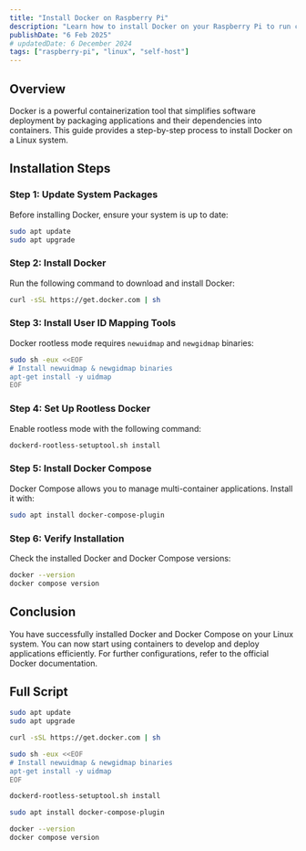 ```yaml
---
title: "Install Docker on Raspberry Pi"
description: "Learn how to install Docker on your Raspberry Pi to run containerized applications and services."
publishDate: "6 Feb 2025"
# updatedDate: 6 December 2024
tags: ["raspberry-pi", "linux", "self-host"]
---
```


## Overview

Docker is a powerful containerization tool that simplifies software deployment by packaging applications and their dependencies into containers. This guide provides a step-by-step process to install Docker on a Linux system.

## Installation Steps

### Step 1: Update System Packages

Before installing Docker, ensure your system is up to date:

```bash
sudo apt update
sudo apt upgrade
```

### Step 2: Install Docker

Run the following command to download and install Docker:

```bash
curl -sSL https://get.docker.com | sh
```

### Step 3: Install User ID Mapping Tools

Docker rootless mode requires `newuidmap` and `newgidmap` binaries:

```bash
sudo sh -eux <<EOF
# Install newuidmap & newgidmap binaries
apt-get install -y uidmap
EOF
```

### Step 4: Set Up Rootless Docker

Enable rootless mode with the following command:

```bash
dockerd-rootless-setuptool.sh install
```

### Step 5: Install Docker Compose

Docker Compose allows you to manage multi-container applications. Install it with:

```bash
sudo apt install docker-compose-plugin
```

### Step 6: Verify Installation

Check the installed Docker and Docker Compose versions:

```bash
docker --version
docker compose version
```

## Conclusion

You have successfully installed Docker and Docker Compose on your Linux system. You can now start using containers to develop and deploy applications efficiently. For further configurations, refer to the official Docker documentation.

## Full Script

```bash
sudo apt update
sudo apt upgrade

curl -sSL https://get.docker.com | sh

sudo sh -eux <<EOF
# Install newuidmap & newgidmap binaries
apt-get install -y uidmap
EOF

dockerd-rootless-setuptool.sh install

sudo apt install docker-compose-plugin

docker --version
docker compose version
```
